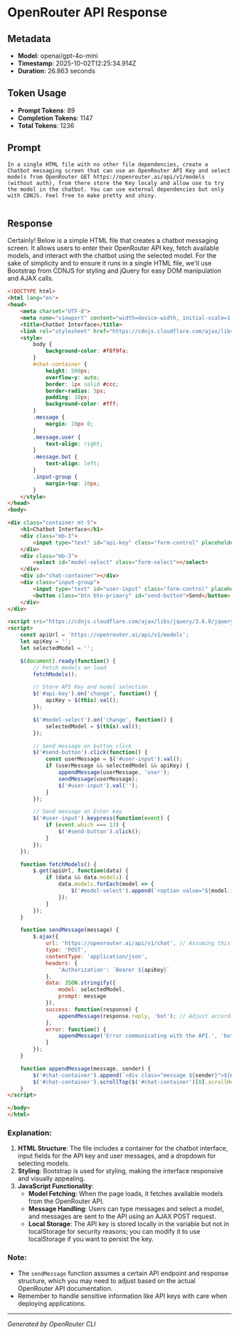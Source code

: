 # OpenRouter API Response

## Metadata
- **Model**: openai/gpt-4o-mini
- **Timestamp**: 2025-10-02T12:25:34.914Z
- **Duration**: 26.863 seconds

## Token Usage
- **Prompt Tokens**: 89
- **Completion Tokens**: 1147
- **Total Tokens**: 1236

## Prompt
```
In a single HTML file with no other file dependencies, create a Chatbot messaging screen that can use an OpenRouter API Key and select models from OpenRouter GET https://openrouter.ai/api/v1/models (without auth), from there store the Key localy and allow use to try the model in the chatbot. You can use external dependencies but only with CDNJS. Feel free to make pretty and shiny.


```

## Response
Certainly! Below is a simple HTML file that creates a chatbot messaging screen. It allows users to enter their OpenRouter API key, fetch available models, and interact with the chatbot using the selected model. For the sake of simplicity and to ensure it runs in a single HTML file, we'll use Bootstrap from CDNJS for styling and jQuery for easy DOM manipulation and AJAX calls.

```html
<!DOCTYPE html>
<html lang="en">
<head>
    <meta charset="UTF-8">
    <meta name="viewport" content="width=device-width, initial-scale=1.0">
    <title>Chatbot Interface</title>
    <link rel="stylesheet" href="https://cdnjs.cloudflare.com/ajax/libs/twitter-bootstrap/5.1.3/css/bootstrap.min.css">
    <style>
        body {
            background-color: #f8f9fa;
        }
        #chat-container {
            height: 500px;
            overflow-y: auto;
            border: 1px solid #ccc;
            border-radius: 5px;
            padding: 10px;
            background-color: #fff;
        }
        .message {
            margin: 10px 0;
        }
        .message.user {
            text-align: right;
        }
        .message.bot {
            text-align: left;
        }
        .input-group {
            margin-top: 10px;
        }
    </style>
</head>
<body>

<div class="container mt-5">
    <h1>Chatbot Interface</h1>
    <div class="mb-3">
        <input type="text" id="api-key" class="form-control" placeholder="Enter your OpenRouter API Key">
    </div>
    <div class="mb-3">
        <select id="model-select" class="form-select"></select>
    </div>
    <div id="chat-container"></div>
    <div class="input-group">
        <input type="text" id="user-input" class="form-control" placeholder="Type your message...">
        <button class="btn btn-primary" id="send-button">Send</button>
    </div>
</div>

<script src="https://cdnjs.cloudflare.com/ajax/libs/jquery/3.6.0/jquery.min.js"></script>
<script>
    const apiUrl = 'https://openrouter.ai/api/v1/models';
    let apiKey = '';
    let selectedModel = '';

    $(document).ready(function() {
        // Fetch models on load
        fetchModels();

        // Store API Key and model selection
        $('#api-key').on('change', function() {
            apiKey = $(this).val();
        });

        $('#model-select').on('change', function() {
            selectedModel = $(this).val();
        });

        // Send message on button click
        $('#send-button').click(function() {
            const userMessage = $('#user-input').val();
            if (userMessage && selectedModel && apiKey) {
                appendMessage(userMessage, 'user');
                sendMessage(userMessage);
                $('#user-input').val('');
            }
        });

        // Send message on Enter key
        $('#user-input').keypress(function(event) {
            if (event.which === 13) {
                $('#send-button').click();
            }
        });
    });

    function fetchModels() {
        $.get(apiUrl, function(data) {
            if (data && data.models) {
                data.models.forEach(model => {
                    $('#model-select').append(`<option value="${model.id}">${model.name}</option>`);
                });
            }
        });
    }

    function sendMessage(message) {
        $.ajax({
            url: 'https://openrouter.ai/api/v1/chat', // Assuming this is the endpoint for sending messages.
            type: 'POST',
            contentType: 'application/json',
            headers: {
                'Authorization': `Bearer ${apiKey}`
            },
            data: JSON.stringify({
                model: selectedModel,
                prompt: message
            }),
            success: function(response) {
                appendMessage(response.reply, 'bot'); // Adjust according to actual response structure
            },
            error: function() {
                appendMessage('Error communicating with the API.', 'bot');
            }
        });
    }

    function appendMessage(message, sender) {
        $('#chat-container').append(`<div class="message ${sender}">${message}</div>`);
        $('#chat-container').scrollTop($('#chat-container')[0].scrollHeight);
    }
</script>

</body>
</html>
```

### Explanation:
1. **HTML Structure**: The file includes a container for the chatbot interface, input fields for the API key and user messages, and a dropdown for selecting models.
2. **Styling**: Bootstrap is used for styling, making the interface responsive and visually appealing.
3. **JavaScript Functionality**:
   - **Model Fetching**: When the page loads, it fetches available models from the OpenRouter API.
   - **Message Handling**: Users can type messages and select a model, and messages are sent to the API using an AJAX POST request.
   - **Local Storage**: The API key is stored locally in the variable but not in localStorage for security reasons; you can modify it to use localStorage if you want to persist the key.

### Note:
- The `sendMessage` function assumes a certain API endpoint and response structure, which you may need to adjust based on the actual OpenRouter API documentation.
- Remember to handle sensitive information like API keys with care when deploying applications.

---
*Generated by OpenRouter CLI*